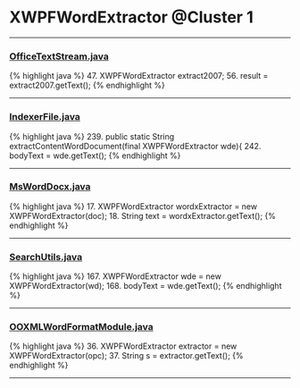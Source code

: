 # XWPFWordExtractor @Cluster 1

***

### [OfficeTextStream.java](https://searchcode.com/codesearch/view/134169113/)
{% highlight java %}
47. XWPFWordExtractor extract2007;
56.         result = extract2007.getText();
{% endhighlight %}

***

### [IndexerFile.java](https://searchcode.com/codesearch/view/16002626/)
{% highlight java %}
239. public static String extractContentWordDocument(final XWPFWordExtractor wde){
242.         bodyText = wde.getText();
{% endhighlight %}

***

### [MsWordDocx.java](https://searchcode.com/codesearch/view/51905614/)
{% highlight java %}
17. XWPFWordExtractor wordxExtractor = new XWPFWordExtractor(doc);
18. String text = wordxExtractor.getText();
{% endhighlight %}

***

### [SearchUtils.java](https://searchcode.com/codesearch/view/16002628/)
{% highlight java %}
167. XWPFWordExtractor wde = new XWPFWordExtractor(wd);
168. bodyText = wde.getText();
{% endhighlight %}

***

### [OOXMLWordFormatModule.java](https://searchcode.com/codesearch/view/12809869/)
{% highlight java %}
36. XWPFWordExtractor extractor = new XWPFWordExtractor(opc);
37. String s = extractor.getText();
{% endhighlight %}

***

